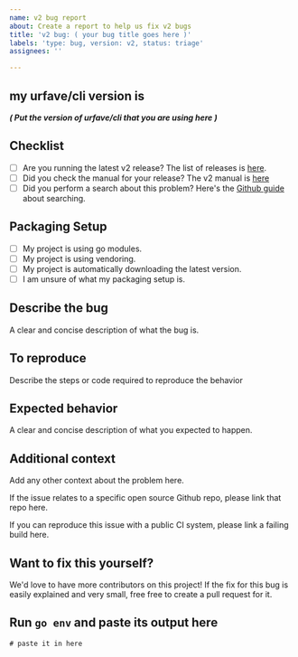 ```yaml
---
name: v2 bug report
about: Create a report to help us fix v2 bugs
title: 'v2 bug: ( your bug title goes here )'
labels: 'type: bug, version: v2, status: triage'
assignees: ''

---
```


## my urfave/cli version is

_**( Put the version of urfave/cli that you are using here )**_

## Checklist

* [ ] Are you running the latest v2 release? The list of releases is [here](https://github.com/urfave/cli/releases).
* [ ] Did you check the manual for your release? The v2 manual is [here](https://github.com/urfave/cli/blob/master/docs/v2/manual.md)
* [ ] Did you perform a search about this problem? Here's the [Github guide](https://help.github.com/en/github/managing-your-work-on-github/using-search-to-filter-issues-and-pull-requests) about searching.

## Packaging Setup

- [ ] My project is using go modules.
- [ ] My project is using vendoring.
- [ ] My project is automatically downloading the latest version.
- [ ] I am unsure of what my packaging setup is.

## Describe the bug

A clear and concise description of what the bug is.

## To reproduce

Describe the steps or code required to reproduce the behavior

## Expected behavior

A clear and concise description of what you expected to happen.

## Additional context

Add any other context about the problem here.

If the issue relates to a specific open source Github repo, please link that repo here.

If you can reproduce this issue with a public CI system, please link a failing build here.

## Want to fix this yourself?

We'd love to have more contributors on this project! If the fix for this bug is easily explained and very small, free free to create a pull request for it.

## Run `go env` and paste its output here

```
# paste it in here
```
